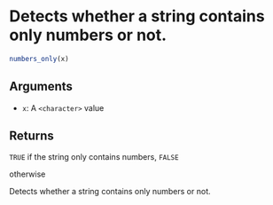 # Detects whether a string contains only numbers or not.

```r
numbers_only(x)
```

## Arguments

- `x`: A `<character>` value

## Returns

`TRUE` if the string only contains numbers, `FALSE`

otherwise

Detects whether a string contains only numbers or not.
